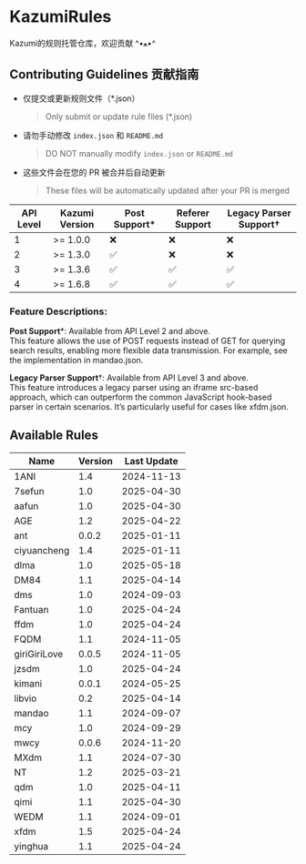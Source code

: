 # KazumiRules
Kazumi的规则托管仓库，欢迎贡献 ^•ﻌ•^

## Contributing Guidelines 贡献指南

- 仅提交或更新规则文件（*.json）
  > Only submit or update rule files (*.json)
- 请勿手动修改 `index.json` 和 `README.md`
  > DO NOT manually modify `index.json` or `README.md`
- 这些文件会在您的 PR 被合并后自动更新
  > These files will be automatically updated after your PR is merged

| API Level | Kazumi Version   | Post Support*     | Referer Support | Legacy Parser Support†   |
|-----------|------------------|-------------------|-----------------|--------------------------|
| 1         | >= 1.0.0         | ❌                |❌              | ❌                      |
| 2         | >= 1.3.0         | ✅                |❌              | ❌                      |
| 3         | >= 1.3.6         | ✅                |✅              | ✅                      |
| 4         | >= 1.6.8         | ✅                |✅              | ✅                      |

### Feature Descriptions:

**Post Support***: Available from API Level 2 and above.  
  This feature allows the use of POST requests instead of GET for querying search results, enabling more flexible data transmission. For example, see the implementation in mandao.json.

**Legacy Parser Support**†: Available from API Level 3 and above.  
  This feature introduces a legacy parser using an iframe src-based approach, which can outperform the common JavaScript hook-based parser in certain scenarios. It’s particularly useful for cases like xfdm.json.

## Available Rules

| Name | Version | Last Update |
|------|---------|-------------|
| 1ANI | 1.4 | 2024-11-13 |
| 7sefun | 1.0 | 2025-04-30 |
| aafun | 1.0 | 2025-04-30 |
| AGE | 1.2 | 2025-04-22 |
| ant | 0.0.2 | 2025-01-11 |
| ciyuancheng | 1.4 | 2025-01-11 |
| dlma | 1.0 | 2025-05-18 |
| DM84 | 1.1 | 2025-04-14 |
| dms | 1.0 | 2024-09-03 |
| Fantuan | 1.0 | 2025-04-24 |
| ffdm | 1.0 | 2025-04-24 |
| FQDM | 1.1 | 2024-11-05 |
| giriGiriLove | 0.0.5 | 2024-11-05 |
| jzsdm | 1.0 | 2025-04-24 |
| kimani | 0.0.1 | 2024-05-25 |
| libvio | 0.2 | 2025-04-14 |
| mandao | 1.1 | 2024-09-07 |
| mcy | 1.0 | 2024-09-29 |
| mwcy | 0.0.6 | 2024-11-20 |
| MXdm | 1.1 | 2024-07-30 |
| NT | 1.2 | 2025-03-21 |
| qdm | 1.0 | 2025-04-11 |
| qimi | 1.1 | 2025-04-30 |
| WEDM | 1.1 | 2024-09-01 |
| xfdm | 1.5 | 2025-04-24 |
| yinghua | 1.1 | 2025-04-24 |
